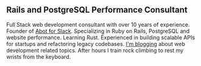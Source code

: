 <h2>Rails and PostgreSQL Performance Consultant</h2>

<p>
Full Stack web development consultant with over 10 years of experience. Founder of <a href="https://abot.app" target='_blank' class='link'>Abot for Slack</a>. Specializing in Ruby on Rails, PostgreSQL and website performance. Learning Rust. Experienced in building scalable APIs for startups and refactoring legacy codebases. <a href="https://pawelurbanek.com/blog" class='link'>I'm blogging</a> about web development related topics. After hours I train rock climbing to rest my wrists from the keyboard.
</p>
